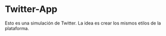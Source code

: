 # Twitter-App

Esto es una simulación de Twitter.
La idea es crear los mismos etilos de la plataforma.
